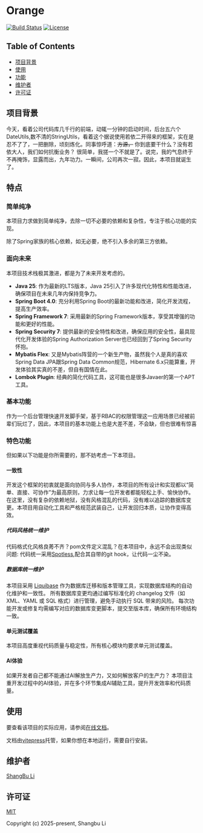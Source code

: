 Orange 
========================================================================

[![Build Status](https://github.com/lishangbu/orange/actions/workflows/build.yml/badge.svg)](https://maven.apache.org)
[![License](https://img.shields.io/github/license/lishangbu/orange)](https://github.com/lishangbu/orange/blob/main/LICENSE)

## Table of Contents

- [项目背景](#项目背景)
- [使用](#使用)
- [功能](#功能)
- [维护者](#维护者)
- [许可证](#许可证)

## 项目背景

今天，看着公司代码库几千行的前端，动辄一分钟的启动时间，后台五六个DateUtils,数不清的StringUtils，看着这个据说使用若依二开得来的框架，实在是忍不了了，一把删除，顷刻炼化。同事惊呼道：~~方源，~~
你到底要干什么？没有若依大人，我们如何抗衡业务？
很简单，我搓一个不就是了。说完，我的气息终于不再掩饰，显露而出，九年功力。一瞬间，公司再次一寂。因此，本项目就诞生了。

## 特点

### 简单纯净

本项目力求做到简单纯净，去除一切不必要的依赖和复杂性，专注于核心功能的实现。

除了Spring家族的核心依赖，如无必要，绝不引入多余的第三方依赖。

### 面向未来

本项目技术栈极其激进，都是为了未来开发考虑的。

- **Java 25**: 作为最新的LTS版本，Java 25引入了许多现代化特性和性能改进，确保项目在未来几年内保持竞争力。
- **Spring Boot 4.0**: 充分利用Spring Boot的最新功能和改进，简化开发流程，提高生产效率。
- **Spring Framework 7**: 采用最新的Spring Framework版本，享受其增强的功能和更好的性能。
- **Spring Security 7**: 提供最新的安全特性和改进，确保应用的安全性，最具现代化开发体验的Spring Authorization Server也已经回到了Spring Security怀抱。
- **Mybatis Flex**: 又是Mybatis阵营的一个新生产物，虽然我个人是真的喜欢Spring Data JPA跟Spring Data Common规范，Hibernate 6.x只能算重，开发体验其实真的不差，但自有国情在此。
- **Lombok Plugin**: 经典的简化代码工具，这可能也是很多Javaer的第一个APT工具。

### 基本功能

作为一个后台管理快速开发脚手架，基于RBAC的权限管理这一应用场景已经被前辈们玩烂了，因此，本项目的基本功能上也是大差不差，不会缺，但也很难有惊喜

### 特色功能

但如果以下功能是你所需要的，那不妨考虑一下本项目。

#### 一致性

开发这个框架的初衷就是面向协同与多人协作，本项目的所有设计和实现都以“简单、直接、可协作”为最高原则，力求让每一位开发者都能轻松上手、愉快协作。
在这里，没有复杂的依赖地狱，没有风格混乱的代码，没有难以追踪的数据库变更。本项目用自动化工具和严格规范武装自己，让开发回归本质，让协作变得高效。

##### 代码风格统一维护

代码格式化风格良莠不齐？pom文件定义混乱？在本项目中，永远不会出现类似问题:
代码统一采用[Spotless](https://github.com/diffplug/spotless),配合其自带的git hook，让代码一尘不染。

##### 数据库统一维护

本项目采用 [Liquibase](https://www.liquibase.com) 作为数据库迁移和版本管理工具，实现数据库结构的自动化维护和一致性。 所有数据库变更均通过编写标准化的 changelog 文件（如 XML、YAML 或 SQL 格式）进行管理，避免手动执行 SQL 带来的风险。 每次功能开发或修复均需编写对应的数据库变更脚本，提交至版本库，确保所有环境结构一致。 

#### 单元测试覆盖

本项目高度重视代码质量与稳定性，所有核心模块均要求单元测试覆盖。

#### AI体验

如果开发者自己都不能通过AI解放生产力，又如何解放客户的生产力？
本项目注重开发过程中的AI体验，并在多个环节集成AI辅助工具，提升开发效率和代码质量。


## 使用

要查看该项目的实际应用，请参阅[在线文档](https://lishangbu.github.io/orange-site/document)。

文档由[vitepress](https://vitepress.dev)托管，如果你想在本地运行，需要自行安装。

## 维护者

[ShangBu Li](https://github.com/lishangbu)

## 许可证

[MIT](https://opensource.org/license/mit)

Copyright (c) 2025-present, Shangbu Li
